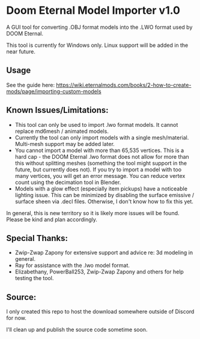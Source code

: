 # Doom Eternal Model Importer v1.0
A GUI tool for converting .OBJ format models into the .LWO format used by DOOM Eternal.

This tool is currently for Windows only. Linux support will be added in the near future. 

## Usage
See the guide here: https://wiki.eternalmods.com/books/2-how-to-create-mods/page/importing-custom-models

## Known Issues/Limitations:
- This tool can only be used to import .lwo format models. It cannot replace md6mesh / animated models.
- Currently the tool can only import models with a single mesh/material. Multi-mesh support may be added later.
- You cannot import a model with more than 65,535 vertices. This is a hard cap - the DOOM Eternal .lwo format does not allow for more than this without splitting meshes (something the tool might support in the future, but currently does not). If you try to import a model with too many vertices, you will get an error message. You can reduce vertex count using the decimation tool in Blender.
- Models with a glow effect (especially item pickups) have a noticeable lighting issue. This can be minimized by disabling the surface emissive / surface sheen via .decl files. Otherwise, I don't know how to fix this yet.

In general, this is new territory so it is likely more issues will be found. Please be kind and plan accordingly.

## Special Thanks:
- Zwip-Zwap Zapony for extensive support and advice re: 3d modeling in general.
- Ray for assistance with the .lwo model format.
- Elizabethany, PowerBall253, Zwip-Zwap Zapony and others for help testing the tool.

## Source:

I only created this repo to host the download somewhere outside of Discord for now. 

I'll clean up and publish the source code sometime soon.
